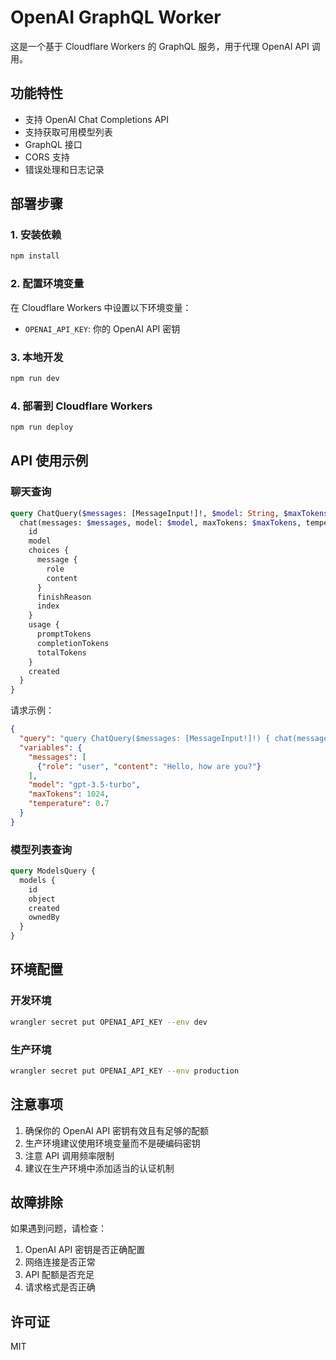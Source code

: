 # OpenAI GraphQL Worker

这是一个基于 Cloudflare Workers 的 GraphQL 服务，用于代理 OpenAI API 调用。

## 功能特性

- 支持 OpenAI Chat Completions API
- 支持获取可用模型列表
- GraphQL 接口
- CORS 支持
- 错误处理和日志记录

## 部署步骤

### 1. 安装依赖

```bash
npm install
```

### 2. 配置环境变量

在 Cloudflare Workers 中设置以下环境变量：

- `OPENAI_API_KEY`: 你的 OpenAI API 密钥

### 3. 本地开发

```bash
npm run dev
```

### 4. 部署到 Cloudflare Workers

```bash
npm run deploy
```

## API 使用示例

### 聊天查询

```graphql
query ChatQuery($messages: [MessageInput!]!, $model: String, $maxTokens: Int, $temperature: Float) {
  chat(messages: $messages, model: $model, maxTokens: $maxTokens, temperature: $temperature) {
    id
    model
    choices {
      message {
        role
        content
      }
      finishReason
      index
    }
    usage {
      promptTokens
      completionTokens
      totalTokens
    }
    created
  }
}
```

请求示例：
```json
{
  "query": "query ChatQuery($messages: [MessageInput!]!) { chat(messages: $messages) { id model choices { message { role content } } } }",
  "variables": {
    "messages": [
      {"role": "user", "content": "Hello, how are you?"}
    ],
    "model": "gpt-3.5-turbo",
    "maxTokens": 1024,
    "temperature": 0.7
  }
}
```

### 模型列表查询

```graphql
query ModelsQuery {
  models {
    id
    object
    created
    ownedBy
  }
}
```

## 环境配置

### 开发环境
```bash
wrangler secret put OPENAI_API_KEY --env dev
```

### 生产环境
```bash
wrangler secret put OPENAI_API_KEY --env production
```

## 注意事项

1. 确保你的 OpenAI API 密钥有效且有足够的配额
2. 生产环境建议使用环境变量而不是硬编码密钥
3. 注意 API 调用频率限制
4. 建议在生产环境中添加适当的认证机制

## 故障排除

如果遇到问题，请检查：

1. OpenAI API 密钥是否正确配置
2. 网络连接是否正常
3. API 配额是否充足
4. 请求格式是否正确

## 许可证

MIT